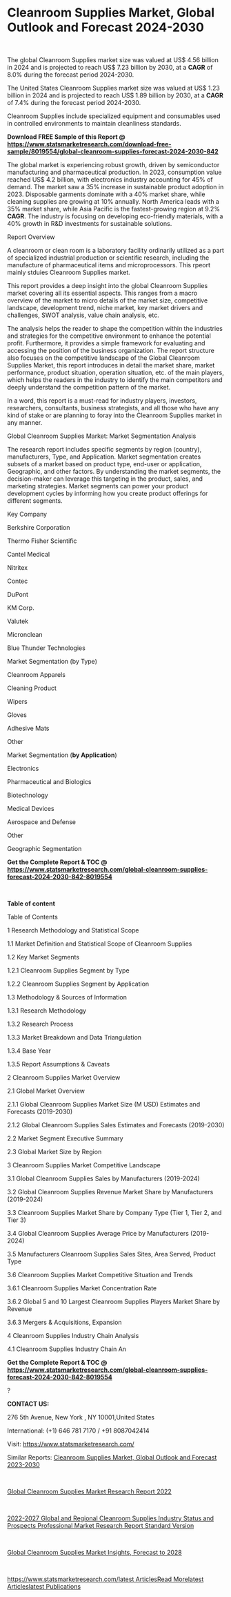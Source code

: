 <h1>Cleanroom Supplies Market, Global Outlook and Forecast 2024-2030</h1><br/><p>The global Cleanroom Supplies market size was valued at US$ 4.56 billion in 2024 and is projected to reach US$ 7.23 billion by 2030, at a <strong>CAGR</strong> of 8.0% during the forecast period 2024-2030.</p>
 
 
 
 <p>The United States Cleanroom Supplies market size was valued at US$ 1.23 billion in 2024 and is projected to reach US$ 1.89 billion by 2030, at a <strong>CAGR</strong> of 7.4% during the forecast period 2024-2030.</p>
 
 
 
 <p>Cleanroom Supplies include specialized equipment and consumables used in controlled environments to maintain cleanliness standards.</p>
 
 
 
 <p><strong>Download FREE Sample of this Report @ <a href="https://www.statsmarketresearch.com/download-free-sample/8019554/global-cleanroom-supplies-forecast-2024-2030-842">https://www.statsmarketresearch.com/download-free-sample/8019554/global-cleanroom-supplies-forecast-2024-2030-842</a></strong></p>
 
 
 
 <p>The global market is experiencing robust growth, driven by semiconductor manufacturing and pharmaceutical production. In 2023, consumption value reached US$ 4.2 billion, with electronics industry accounting for 45% of demand. The market saw a 35% increase in sustainable product adoption in 2023. Disposable garments dominate with a 40% market share, while cleaning supplies are growing at 10% annually. North America leads with a 35% market share, while Asia Pacific is the fastest-growing region at 9.2% <strong>CAGR</strong>. The industry is focusing on developing eco-friendly materials, with a 40% growth in R&D investments for sustainable solutions.</p>
 
 
 
 <p>Report Overview</p>
 
 
 
 <p>A cleanroom or clean room is a laboratory facility ordinarily utilized as a part of specialized industrial production or scientific research, including the manufacture of pharmaceutical items and microprocessors. This rpeort mainly stduies Cleanroom Supplies market.</p>
 
 
 
 <p>This report provides a deep insight into the global Cleanroom Supplies market covering all its essential aspects. This ranges from a macro overview of the market to micro details of the market size, competitive landscape, development trend, niche market, key market drivers and challenges, SWOT analysis, value chain analysis, etc.</p>
 
 
 
 <p>The analysis helps the reader to shape the competition within the industries and strategies for the competitive environment to enhance the potential profit. Furthermore, it provides a simple framework for evaluating and accessing the position of the business organization. The report structure also focuses on the competitive landscape of the Global Cleanroom Supplies Market, this report introduces in detail the market share, market performance, product situation, operation situation, etc. of the main players, which helps the readers in the industry to identify the main competitors and deeply understand the competition pattern of the market.</p>
 
 
 
 <p>In a word, this report is a must-read for industry players, investors, researchers, consultants, business strategists, and all those who have any kind of stake or are planning to foray into the Cleanroom Supplies market in any manner.</p>
 
 
 
 <p>Global Cleanroom Supplies Market: Market Segmentation Analysis</p>
 
 
 
 <p>The research report includes specific segments by region (country), manufacturers, Type, and Application. Market segmentation creates subsets of a market based on product type, end-user or application, Geographic, and other factors. By understanding the market segments, the decision-maker can leverage this targeting in the product, sales, and marketing strategies. Market segments can power your product development cycles by informing how you create product offerings for different segments.</p>
 
 
 
 <p>Key Company</p>
 
 
 
 <p>Berkshire Corporation</p>
 
 
 
 <p>Thermo Fisher Scientific</p>
 
 
 
 <p>Cantel Medical</p>
 
 
 
 <p>Nitritex</p>
 
 
 
 <p>Contec</p>
 
 
 
 <p>DuPont</p>
 
 
 
 <p>KM Corp.</p>
 
 
 
 <p>Valutek</p>
 
 
 
 <p>Micronclean</p>
 
 
 
 <p>Blue Thunder Technologies</p>
 
 
 
 <p>Market Segmentation (by Type)</p>
 
 
 
 <p>Cleanroom Apparels</p>
 
 
 
 <p>Cleaning Product</p>
 
 
 
 <p>Wipers</p>
 
 
 
 <p>Gloves</p>
 
 
 
 <p>Adhesive Mats</p>
 
 
 
 <p>Other</p>
 
 
 
 <p>Market Segmentation (<strong>by Application</strong>)</p>
 
 
 
 <p>Electronics</p>
 
 
 
 <p>Pharmaceutical and Biologics</p>
 
 
 
 <p>Biotechnology</p>
 
 
 
 <p>Medical Devices</p>
 
 
 
 <p>Aerospace and Defense</p>
 
 
 
 <p>Other</p>
 
 
 
 <p>Geographic Segmentation</p>
 
 
 
 <div><b>Get the Complete Report & TOC @ <a href="https://www.statsmarketresearch.com/global-cleanroom-supplies-forecast-2024-2030-842-8019554">https://www.statsmarketresearch.com/global-cleanroom-supplies-forecast-2024-2030-842-8019554</a></b></div>
 
 
 
 <p><br />
 
 <b>Table of content</b></p>
 
 
 
 <p>Table of Contents<br />
 
 1 Research Methodology and Statistical Scope<br />
 
 1.1 Market Definition and Statistical Scope of Cleanroom Supplies<br />
 
 1.2 Key Market Segments<br />
 
 1.2.1 Cleanroom Supplies Segment by Type<br />
 
 1.2.2 Cleanroom Supplies Segment by Application<br />
 
 1.3 Methodology & Sources of Information<br />
 
 1.3.1 Research Methodology<br />
 
 1.3.2 Research Process<br />
 
 1.3.3 Market Breakdown and Data Triangulation<br />
 
 1.3.4 Base Year<br />
 
 1.3.5 Report Assumptions & Caveats<br />
 
 2 Cleanroom Supplies Market Overview<br />
 
 2.1 Global Market Overview<br />
 
 2.1.1 Global Cleanroom Supplies Market Size (M USD) Estimates and Forecasts (2019-2030)<br />
 
 2.1.2 Global Cleanroom Supplies Sales Estimates and Forecasts (2019-2030)<br />
 
 2.2 Market Segment Executive Summary<br />
 
 2.3 Global Market Size by Region<br />
 
 3 Cleanroom Supplies Market Competitive Landscape<br />
 
 3.1 Global Cleanroom Supplies Sales by Manufacturers (2019-2024)<br />
 
 3.2 Global Cleanroom Supplies Revenue Market Share by Manufacturers (2019-2024)<br />
 
 3.3 Cleanroom Supplies Market Share by Company Type (Tier 1, Tier 2, and Tier 3)<br />
 
 3.4 Global Cleanroom Supplies Average Price by Manufacturers (2019-2024)<br />
 
 3.5 Manufacturers Cleanroom Supplies Sales Sites, Area Served, Product Type<br />
 
 3.6 Cleanroom Supplies Market Competitive Situation and Trends<br />
 
 3.6.1 Cleanroom Supplies Market Concentration Rate<br />
 
 3.6.2 Global 5 and 10 Largest Cleanroom Supplies Players Market Share by Revenue<br />
 
 3.6.3 Mergers & Acquisitions, Expansion<br />
 
 4 Cleanroom Supplies Industry Chain Analysis<br />
 
 4.1 Cleanroom Supplies Industry Chain An</p>
 
 
 
 <div><b>Get the Complete Report & TOC @ <a href="https://www.statsmarketresearch.com/global-cleanroom-supplies-forecast-2024-2030-842-8019554">https://www.statsmarketresearch.com/global-cleanroom-supplies-forecast-2024-2030-842-8019554</a></b></div>
 
 
 
 <p>? </p>
 
 
 
 <p><b>CONTACT US:</b><br />
 
 276 5th Avenue, New York , NY 10001,United States<br />
 
 International: (+1) 646 781 7170 / +91 8087042414<br />
 
 Visit: <a href="https://www.statsmarketresearch.com/">https://www.statsmarketresearch.com/</a><br />
 
 Similar Reports: <a href="https://www.statsmarketresearch.com/global-cleanroom-supplies-forecast-2024-2030-842-8019554">Cleanroom Supplies Market, Global Outlook and Forecast 2023-2030</a><br />
 
 <br />
 
 <a href="https://www.statsmarketresearch.com/global-cleanroom-supplies-forecast-2024-2030-842-8019554">Global Cleanroom Supplies Market Research Report 2022</a><br />
 
 <br />
 
 <a href="https://www.statsmarketresearch.com/global-cleanroom-supplies-forecast-2024-2030-842-8019554">2022-2027 Global and Regional Cleanroom Supplies Industry Status and Prospects Professional Market Research Report Standard Version</a><br />
 
 <br />
 
 <a href="https://www.statsmarketresearch.com/global-cleanroom-supplies-forecast-2024-2030-842-8019554">Global Cleanroom Supplies Market Insights, Forecast to 2028</a><br />
 
 <br />
 
 <a href="https://gyeongbokgung.com">https://www.statsmarketresearch.com/</a><a href="https://hallyeomaritime.com">latest Articles</a><a href="https://jingwansa.com">Read More</a><a href="https://nguoiviet.jp/">latest Articles</a><a href="https://www.intelmarketresearch.com/">latest Publications</a></p>